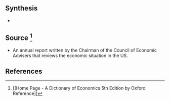 ## Synthesis
- 
## Source [^1]
- An annual report written by the Chairman of the Council of Economic Advisers that reviews the economic situation in the US.
## References

[^1]: [[Home Page - A Dictionary of Economics 5th Edition by Oxford Reference]]
